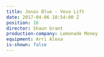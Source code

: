 ```yaml
---
title: Jonas Blue - Vevo Lift
date: 2017-04-06 18:54:00 Z
position: 16
director: Shaun Grant
production-company: Lemonade Money
equipment: Arri Alexa
is-shown: false
---
```


